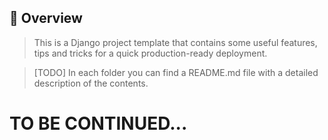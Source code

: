## :thinking: Overview
>This is a Django project template that contains some useful features, tips and tricks for a quick production-ready deployment.

>[TODO] In each folder you can find a README.md file with a detailed description of the contents.

# TO BE CONTINUED...